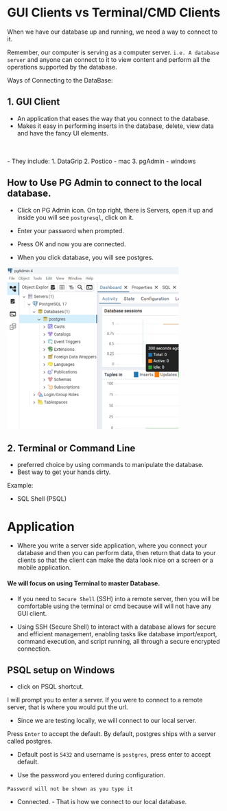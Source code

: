 # GUI Clients vs Terminal/CMD Clients

When we have our database up and running, we need a way to connect to it. 

Remember, our computer is serving as a computer server. `i.e. A database server` and anyone can connect to it to view content and perform all  the operations supported by the database.

Ways of Connecting to the DataBase:

##  1. GUI Client

- An application that eases the way that you connect to the database.
- Makes it easy in performing inserts in the database, delete, view data and have the fancy UI elements.
<br />
<br />
- They include:
 1. DataGrip
 2. Postico - mac
 3. pgAdmin - windows

 ## How to Use PG Admin to connect to the local database.

 -  Click on PG Admin icon.
 On top right, there is Servers, open it up and inside you will see `postgresql`, click on it.

 - Enter your password when prompted.

 - Press OK and now you are connected. 

 - When you click database, you will see postgres.

 <img src="./img/pg-admin.png" alt="pg-admin"  width="400">

## 2. Terminal or Command Line

- preferred choice by using commands to manipulate the database.
- Best way to get your hands dirty. 

Example:
 - SQL Shell (PSQL)

# Application

- Where you write a server side application, where you connect your database and then you can perform data, then return that data to your clients so that the client can make the data look nice on a screen or a mobile application.

#### We will focus on using Terminal to master Database.

- If you need to `Secure Shell` (SSH) into a remote server, then you will be comfortable using the terminal or cmd because will will not have any GUI client. 

- Using SSH (Secure Shell) to interact with a database allows for secure and efficient management, enabling tasks like database import/export, command execution, and script running, all through a secure encrypted connection. 


## PSQL setup on Windows

- click on PSQL shortcut.

I will prompt you to enter a server. If you were to connect to a remote server, that is where you would put the url. 

- Since we are testing locally, we will connect to our local server. 

Press `Enter` to accept the default.
By default, postgres ships with a server called postgres.

- Default post is `5432` and username is `postgres`, press enter to accept default.

- Use the password you entered during configuration.

`Password will not be shown as you type it`

- Connected. - That is how we connect to our local database.


